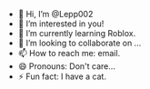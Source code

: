 - 👋 Hi, I’m @Lepp002
- 👀 I’m interested in you!
- 🌱 I’m currently learning Roblox.
- 💞️ I’m looking to collaborate on ...
- 📫 How to reach me: email.
- 😄 Pronouns: Don't care...
- ⚡ Fun fact: I have a cat.

<!---
Lepp002/Lepp002 is a ✨ special ✨ repository because its `README.md` (this file) appears on your GitHub profile.
You can click the Preview link to take a look at your changes.
--->
